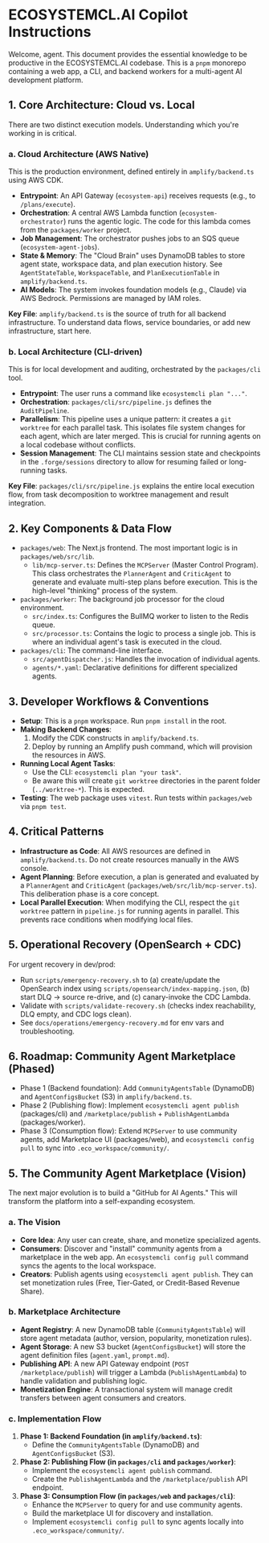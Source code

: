 # ECOSYSTEMCL.AI Copilot Instructions

Welcome, agent. This document provides the essential knowledge to be productive in the ECOSYSTEMCL.AI codebase. This is a `pnpm` monorepo containing a web app, a CLI, and backend workers for a multi-agent AI development platform.

## 1. Core Architecture: Cloud vs. Local

There are two distinct execution models. Understanding which you're working in is critical.

### a. Cloud Architecture (AWS Native)

This is the production environment, defined entirely in `amplify/backend.ts` using AWS CDK.

- **Entrypoint**: An API Gateway (`ecosystem-api`) receives requests (e.g., to `/plans/execute`).
- **Orchestration**: A central AWS Lambda function (`ecosystem-orchestrator`) runs the agentic logic. The code for this lambda comes from the `packages/worker` project.
- **Job Management**: The orchestrator pushes jobs to an SQS queue (`ecosystem-agent-jobs`).
- **State & Memory**: The "Cloud Brain" uses DynamoDB tables to store agent state, workspace data, and plan execution history. See `AgentStateTable`, `WorkspaceTable`, and `PlanExecutionTable` in `amplify/backend.ts`.
- **AI Models**: The system invokes foundation models (e.g., Claude) via AWS Bedrock. Permissions are managed by IAM roles.

**Key File**: `amplify/backend.ts` is the source of truth for all backend infrastructure. To understand data flows, service boundaries, or add new infrastructure, start here.

### b. Local Architecture (CLI-driven)

This is for local development and auditing, orchestrated by the `packages/cli` tool.

- **Entrypoint**: The user runs a command like `ecosystemcli plan "..."`.
- **Orchestration**: `packages/cli/src/pipeline.js` defines the `AuditPipeline`.
- **Parallelism**: This pipeline uses a unique pattern: it creates a `git worktree` for each parallel task. This isolates file system changes for each agent, which are later merged. This is crucial for running agents on a local codebase without conflicts.
- **Session Management**: The CLI maintains session state and checkpoints in the `.forge/sessions` directory to allow for resuming failed or long-running tasks.

**Key File**: `packages/cli/src/pipeline.js` explains the entire local execution flow, from task decomposition to worktree management and result integration.

## 2. Key Components & Data Flow

- `packages/web`: The Next.js frontend. The most important logic is in `packages/web/src/lib`.
  - `lib/mcp-server.ts`: Defines the `MCPServer` (Master Control Program). This class orchestrates the `PlannerAgent` and `CriticAgent` to generate and evaluate multi-step plans before execution. This is the high-level "thinking" process of the system.
- `packages/worker`: The background job processor for the cloud environment.
  - `src/index.ts`: Configures the BullMQ worker to listen to the Redis queue.
  - `src/processor.ts`: Contains the logic to process a single job. This is where an individual agent's task is executed in the cloud.
- `packages/cli`: The command-line interface.
  - `src/agentDispatcher.js`: Handles the invocation of individual agents.
  - `agents/*.yaml`: Declarative definitions for different specialized agents.

## 3. Developer Workflows & Conventions

- **Setup**: This is a `pnpm` workspace. Run `pnpm install` in the root.
- **Making Backend Changes**:
  1. Modify the CDK constructs in `amplify/backend.ts`.
  2. Deploy by running an Amplify push command, which will provision the resources in AWS.
- **Running Local Agent Tasks**:
  - Use the CLI: `ecosystemcli plan "your task"`.
  - Be aware this will create `git worktree` directories in the parent folder (`../worktree-*`). This is expected.
- **Testing**: The web package uses `vitest`. Run tests within `packages/web` via `pnpm test`.

## 4. Critical Patterns

- **Infrastructure as Code**: All AWS resources are defined in `amplify/backend.ts`. Do not create resources manually in the AWS console.
- **Agent Planning**: Before execution, a plan is generated and evaluated by a `PlannerAgent` and `CriticAgent` (`packages/web/src/lib/mcp-server.ts`). This deliberation phase is a core concept.
- **Local Parallel Execution**: When modifying the CLI, respect the `git worktree` pattern in `pipeline.js` for running agents in parallel. This prevents race conditions when modifying local files.

## 5. Operational Recovery (OpenSearch + CDC)

For urgent recovery in dev/prod:
- Run `scripts/emergency-recovery.sh` to (a) create/update the OpenSearch index using `scripts/opensearch/index-mapping.json`, (b) start DLQ → source re-drive, and (c) canary-invoke the CDC Lambda.
- Validate with `scripts/validate-recovery.sh` (checks index reachability, DLQ empty, and CDC logs clean).
- See `docs/operations/emergency-recovery.md` for env vars and troubleshooting.

## 6. Roadmap: Community Agent Marketplace (Phased)

- Phase 1 (Backend foundation): Add `CommunityAgentsTable` (DynamoDB) and `AgentConfigsBucket` (S3) in `amplify/backend.ts`.
- Phase 2 (Publishing flow): Implement `ecosystemcli agent publish` (packages/cli) and `/marketplace/publish` + `PublishAgentLambda` (packages/worker).
- Phase 3 (Consumption flow): Extend `MCPServer` to use community agents, add Marketplace UI (packages/web), and `ecosystemcli config pull` to sync into `.eco_workspace/community/`.
## 5. The Community Agent Marketplace (Vision)

The next major evolution is to build a "GitHub for AI Agents." This will transform the platform into a self-expanding ecosystem.

### a. The Vision

- **Core Idea**: Any user can create, share, and monetize specialized agents.
- **Consumers**: Discover and "install" community agents from a marketplace in the web app. An `ecosystemcli config pull` command syncs the agents to the local workspace.
- **Creators**: Publish agents using `ecosystemcli agent publish`. They can set monetization rules (Free, Tier-Gated, or Credit-Based Revenue Share).

### b. Marketplace Architecture

- **Agent Registry**: A new DynamoDB table (`CommunityAgentsTable`) will store agent metadata (author, version, popularity, monetization rules).
- **Agent Storage**: A new S3 bucket (`AgentConfigsBucket`) will store the agent definition files (`agent.yaml`, `prompt.md`).
- **Publishing API**: A new API Gateway endpoint (`POST /marketplace/publish`) will trigger a Lambda (`PublishAgentLambda`) to handle validation and publishing logic.
- **Monetization Engine**: A transactional system will manage credit transfers between agent consumers and creators.

### c. Implementation Flow

1.  **Phase 1: Backend Foundation (in `amplify/backend.ts`)**:
    - Define the `CommunityAgentsTable` (DynamoDB) and `AgentConfigsBucket` (S3).
2.  **Phase 2: Publishing Flow (in `packages/cli` and `packages/worker`)**:
    - Implement the `ecosystemcli agent publish` command.
    - Create the `PublishAgentLambda` and the `/marketplace/publish` API endpoint.
3.  **Phase 3: Consumption Flow (in `packages/web` and `packages/cli`)**:
    - Enhance the `MCPServer` to query for and use community agents.
    - Build the marketplace UI for discovery and installation.
    - Implement `ecosystemcli config pull` to sync agents locally into `.eco_workspace/community/`.
